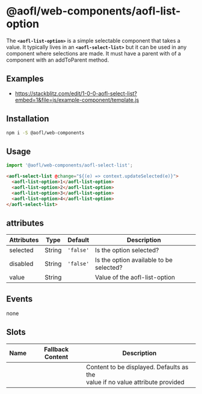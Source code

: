 # @aofl/web-components/aofl-list-option

The **`<aofl-list-option>`** is a simple selectable component that takes a value. It typically lives in an **`<aofl-select-list>`** but it can be used in any component where selections are made. It must have a parent with of a component with an addToParent method.

## Examples
* https://stackblitz.com/edit/1-0-0-aofl-select-list?embed=1&file=js/example-component/template.js

## Installation
```bash
npm i -S @aofl/web-components
```

## Usage
```javascript
import '@aofl/web-components/aofl-select-list';
```
```html
<aofl-select-list @change="${(e) => context.updateSelected(e)}">
  <aofl-list-option>1</aofl-list-option>
  <aofl-list-option>2</aofl-list-option>
  <aofl-list-option>3</aofl-list-option>
  <aofl-list-option>4</aofl-list-option>
</aofl-select-list>
```

## attributes

| Attributes | Type   | Default   | Description                             |
|------------|--------|-----------|-----------------------------------------|
| selected   | String | `'false'` | Is the option selected?                 |
| disabled   | String | `'false'` | Is the option available to be selected? |
| value      | String |           | Value of the aofl-list-option           |

## Events

none

## Slots

| Name       | Fallback Content | Description                                                                       |
| ---------- | ---------------- | --------------------------------------------------------------------------------- |
|            |                  | Content to be displayed. Defaults as the <br>value if no value attribute provided |

